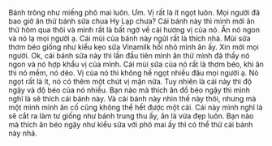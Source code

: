 Bánh trông như miếng phô mai luôn. Ưm. Vị rất là ít ngọt luôn. Mọi người đã bao giờ ăn thử bánh sữa chua Hy Lạp chưa? Cái bánh này thì mình mới ăn thử hôm qua thôi và mình rất là bất ngờ về cái hương vị của nó. Ăn nó ngon và nó lạ mọi người ạ. Cái mùi của bánh này ngửi rất là thích nhá. Mùi sữa thơm béo giống như kiểu kẹo sữa Vinamilk hồi nhỏ mình ăn ấy. Xin mời mọi người. Ok, cái bánh sữa này thì lần đầu tiên mình ăn thử mình đã thấy nó ngon và nó hợp khẩu vị của mình. Cái mùi sữa của nó rất là thơm béo, khi ăn thì nó mềm, nó dẻo. Vị của nó thì không hề ngọt nhiều đâu mọi người ạ. Nó ngọt rất là ít, nó có thêm một chút vị mặn nữa. Tuy nhiên là cái này thì độ ngậy và độ béo của nó nhiều. Bạn nào mà thích ăn đồ béo ngậy thì mình nghĩ là sẽ thích cái bánh này. Và cái bánh này nhìn thế này thôi, nhưng mà một mình mình ăn cố cũng không thể hết được một cái. Cái này mình nghĩ là sẽ cắt ra làm tư giống như bánh trung thu ấy, ăn là vừa đẹp luôn. Bạn nào mà thích ăn béo ngậy như kiểu sữa với phô mai ấy thì có thể thử cái bánh này nhá.